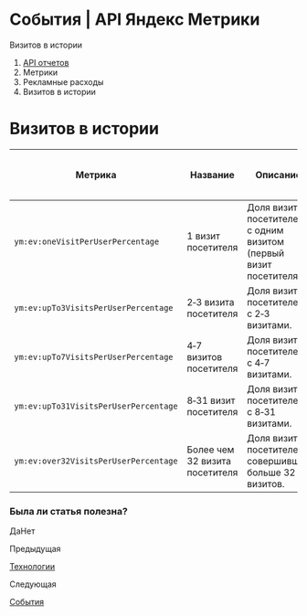 # События | API Яндекс Метрики

Визитов в истории

  1. [API отчетов](../../index.md)
  2. Метрики
  3. Рекламные расходы
  4. Визитов в истории

# Визитов в истории

**Метрика** |  **Название** |  **Описание** |  **Тип** |  **Возможность фильтрации** |  **Минимальная дата для создания отчета**  
---|---|---|---|---|---  
`ym:ev:oneVisitPerUserPercentage` |  1 визит посетителя |  Доля визитов посетителей с одним визитом (первый визит посетителя). |  `percents` |  есть |  2009-01-01  
`ym:ev:upTo3VisitsPerUserPercentage` |  2‑3 визита посетителя |  Доля визитов посетителей с 2‑3 визитами. |  `percents` |  есть |  2009-01-01  
`ym:ev:upTo7VisitsPerUserPercentage` |  4‑7 визитов посетителя |  Доля визитов посетителей с 4‑7 визитами. |  `percents` |  есть |  2009-01-01  
`ym:ev:upTo31VisitsPerUserPercentage` |  8‑31 визит посетителя |  Доля визитов посетителей с 8‑31 визитами. |  `percents` |  есть |  2009-01-01  
`ym:ev:over32VisitsPerUserPercentage` |  Более чем 32 визита посетителя |  Доля визитов посетителей, совершивших больше 32 визитов. |  `percents` |  есть |  2009-01-01  
  
### Была ли статья полезна?

ДаНет

Предыдущая

[Технологии](tech.md)

Следующая

[События](../event_params/event_params.md)